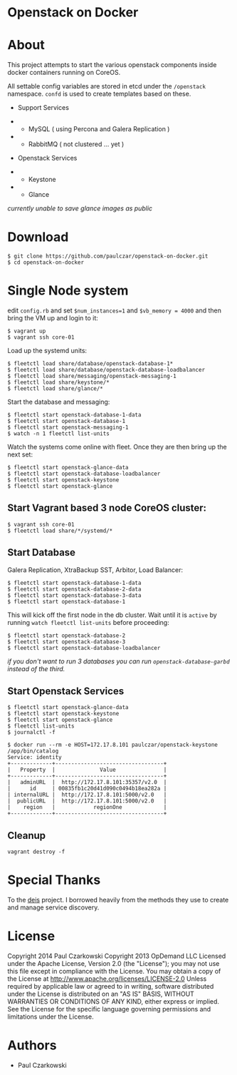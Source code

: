 Openstack on Docker
=============

About
====

This project attempts to start the various openstack components inside docker containers running on CoreOS.

All settable config variables are stored in etcd under the `/openstack` namespace.   `confd` is used to create templates based on these.

* Support Services
* * MySQL ( using Percona and Galera Replication )
* * RabbitMQ ( not clustered ... yet )

* Openstack Services
* * Keystone
* * Glance

_currently unable to save glance images as public_

Download
=======

```
$ git clone https://github.com/paulczar/openstack-on-docker.git
$ cd openstack-on-docker
```

Single Node system
============

edit `config.rb` and set `$num_instances=1` and `$vb_memory = 4000` and then bring the VM up and login to it:

```
$ vagrant up
$ vagrant ssh core-01
```

Load up the systemd units:

```
$ fleetctl load share/database/openstack-database-1*
$ fleetctl load share/database/openstack-database-loadbalancer
$ fleetctl load share/messaging/openstack-messaging-1
$ fleetctl load share/keystone/*
$ fleetctl load share/glance/*
```

Start the database and messaging:

```
$ fleetctl start openstack-database-1-data
$ fleetctl start openstack-database-1
$ fleetctl start openstack-messaging-1
$ watch -n 1 fleetctl list-units
```

Watch the systems come online with fleet.  Once they are then bring up the next set:

```
$ fleetctl start openstack-glance-data
$ fleetctl start openstack-database-loadbalancer
$ fleetctl start openstack-keystone
$ fleetctl start openstack-glance
```

## Start Vagrant based 3 node CoreOS cluster:

```
$ vagrant ssh core-01
$ fleetctl load share/*/systemd/*
```

## Start Database

Galera Replication, XtraBackup SST, Arbitor, Load Balancer:

```
$ fleetctl start openstack-database-1-data
$ fleetctl start openstack-database-2-data
$ fleetctl start openstack-database-3-data
$ fleetctl start openstack-database-1
```

This will kick off the first node in the db cluster.   Wait until it is `active` by running `watch fleetctl list-units` before proceeding:

```
$ fleetctl start openstack-database-2
$ fleetctl start openstack-database-3
$ fleetctl start openstack-database-loadbalancer
```

_if you don't want to run 3 databases you can run `openstack-database-garbd` instead of the third._

## Start Openstack Services

```
$ fleetctl start openstack-glance-data
$ fleetctl start openstack-keystone
$ fleetctl start openstack-glance
$ fleetctl list-units
$ journalctl -f
```

```
$ docker run --rm -e HOST=172.17.8.101 paulczar/openstack-keystone /app/bin/catalog
Service: identity
+-------------+----------------------------------+
|   Property  |              Value               |
+-------------+----------------------------------+
|   adminURL  |  http://172.17.8.101:35357/v2.0  |
|      id     | 00835fb1c20d41d090c0494b18ea282a |
| internalURL |  http://172.17.8.101:5000/v2.0   |
|  publicURL  |  http://172.17.8.101:5000/v2.0   |
|    region   |            regionOne             |
+-------------+----------------------------------+

```

## Cleanup ##

```
vagrant destroy -f
```

# Special Thanks

To the [deis](http://deis.io) project.   I borrowed heavily from the methods they use to create and manage service discovery.

# License

Copyright 2014 Paul Czarkowski
Copyright 2013 OpDemand LLC
Licensed under the Apache License, Version 2.0 (the "License");
you may not use this file except in compliance with the License.
You may obtain a copy of the License at
http://www.apache.org/licenses/LICENSE-2.0
Unless required by applicable law or agreed to in writing, software
distributed under the License is distributed on an "AS IS" BASIS,
WITHOUT WARRANTIES OR CONDITIONS OF ANY KIND, either express or implied.
See the License for the specific language governing permissions and
limitations under the License.

# Authors

* Paul Czarkowski